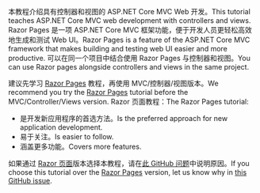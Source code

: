 <span data-ttu-id="fdbcf-101">本教程介绍具有控制器和视图的 ASP.NET Core MVC Web 开发。</span><span class="sxs-lookup"><span data-stu-id="fdbcf-101">This tutorial teaches ASP.NET Core MVC web development with controllers and views.</span></span> <span data-ttu-id="fdbcf-102">Razor Pages 是一项 ASP.NET Core MVC 框架功能，便于开发人员更轻松高效地生成和测试 Web UI。</span><span class="sxs-lookup"><span data-stu-id="fdbcf-102">Razor Pages is a feature of the ASP.NET Core MVC framework that makes building and testing web UI easier and more productive.</span></span> <span data-ttu-id="fdbcf-103">可以在同一个项目中结合使用 Razor Pages 与控制器和视图。</span><span class="sxs-lookup"><span data-stu-id="fdbcf-103">You can use Razor pages alongside controllers and views in the same project.</span></span>

<span data-ttu-id="fdbcf-104">建议先学习 [Razor Pages](xref:tutorials/razor-pages/razor-pages-start) 教程，再使用 MVC/控制器/视图版本。</span><span class="sxs-lookup"><span data-stu-id="fdbcf-104">We recommend you try the [Razor Pages](xref:tutorials/razor-pages/razor-pages-start) tutorial before the MVC/Controller/Views version.</span></span> <span data-ttu-id="fdbcf-105">Razor 页面教程：</span><span class="sxs-lookup"><span data-stu-id="fdbcf-105">The Razor Pages tutorial:</span></span>

* <span data-ttu-id="fdbcf-106">是开发新应用程序的首选方法。</span><span class="sxs-lookup"><span data-stu-id="fdbcf-106">Is the preferred approach for new application development.</span></span>
* <span data-ttu-id="fdbcf-107">易于关注。</span><span class="sxs-lookup"><span data-stu-id="fdbcf-107">Is easier to follow.</span></span>
* <span data-ttu-id="fdbcf-108">涵盖更多功能。</span><span class="sxs-lookup"><span data-stu-id="fdbcf-108">Covers more features.</span></span>

<span data-ttu-id="fdbcf-109">如果通过 [Razor 页面](xref:tutorials/razor-pages/razor-pages-start)版本选择本教程，请在[此 GitHub 问题](https://github.com/aspnet/Docs/issues/6146)中说明原因。</span><span class="sxs-lookup"><span data-stu-id="fdbcf-109">If you choose this tutorial over the [Razor Pages](xref:tutorials/razor-pages/razor-pages-start) version, let us know why in [this GitHub issue](https://github.com/aspnet/Docs/issues/6146).</span></span>
